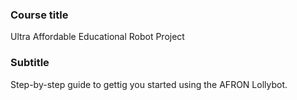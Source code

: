 ### Course title
Ultra Affordable Educational Robot Project

### Subtitle
Step-by-step guide to gettig you started using the AFRON Lollybot.
